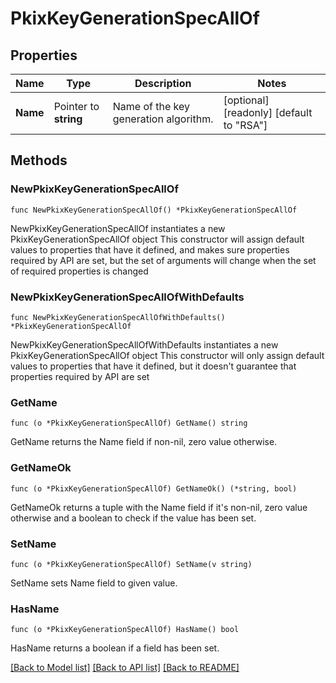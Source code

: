 # PkixKeyGenerationSpecAllOf

## Properties

Name | Type | Description | Notes
------------ | ------------- | ------------- | -------------
**Name** | Pointer to **string** | Name of the key generation algorithm. | [optional] [readonly] [default to "RSA"]

## Methods

### NewPkixKeyGenerationSpecAllOf

`func NewPkixKeyGenerationSpecAllOf() *PkixKeyGenerationSpecAllOf`

NewPkixKeyGenerationSpecAllOf instantiates a new PkixKeyGenerationSpecAllOf object
This constructor will assign default values to properties that have it defined,
and makes sure properties required by API are set, but the set of arguments
will change when the set of required properties is changed

### NewPkixKeyGenerationSpecAllOfWithDefaults

`func NewPkixKeyGenerationSpecAllOfWithDefaults() *PkixKeyGenerationSpecAllOf`

NewPkixKeyGenerationSpecAllOfWithDefaults instantiates a new PkixKeyGenerationSpecAllOf object
This constructor will only assign default values to properties that have it defined,
but it doesn't guarantee that properties required by API are set

### GetName

`func (o *PkixKeyGenerationSpecAllOf) GetName() string`

GetName returns the Name field if non-nil, zero value otherwise.

### GetNameOk

`func (o *PkixKeyGenerationSpecAllOf) GetNameOk() (*string, bool)`

GetNameOk returns a tuple with the Name field if it's non-nil, zero value otherwise
and a boolean to check if the value has been set.

### SetName

`func (o *PkixKeyGenerationSpecAllOf) SetName(v string)`

SetName sets Name field to given value.

### HasName

`func (o *PkixKeyGenerationSpecAllOf) HasName() bool`

HasName returns a boolean if a field has been set.


[[Back to Model list]](../README.md#documentation-for-models) [[Back to API list]](../README.md#documentation-for-api-endpoints) [[Back to README]](../README.md)


